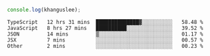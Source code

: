 ```js
console.log(khanguslee);
```

<!--START_SECTION:waka-->
```text
TypeScript   12 hrs 31 mins  ██████████████▓░░░░░░░░░░   58.48 % 
JavaScript   8 hrs 27 mins   ██████████░░░░░░░░░░░░░░░   39.52 % 
JSON         14 mins         ▒░░░░░░░░░░░░░░░░░░░░░░░░   01.17 % 
JSX          7 mins          ░░░░░░░░░░░░░░░░░░░░░░░░░   00.57 % 
Other        2 mins          ░░░░░░░░░░░░░░░░░░░░░░░░░   00.23 % 
```
<!--END_SECTION:waka-->

<!--
**khanguslee/khanguslee** is a ✨ _special_ ✨ repository because its `README.md` (this file) appears on your GitHub profile.

Here are some ideas to get you started:

- 🔭 I’m currently working on ...
- 🌱 I’m currently learning ...
- 👯 I’m looking to collaborate on ...
- 🤔 I’m looking for help with ...
- 💬 Ask me about ...
- 📫 How to reach me: ...
- 😄 Pronouns: ...
- ⚡ Fun fact: ...
-->
